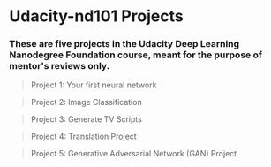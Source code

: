 # Udacity-nd101 Projects
### These are five projects in the Udacity Deep Learning Nanodegree Foundation course, meant for the purpose of mentor's reviews only.
>Project 1: Your first neural network

>Project 2: Image Classification

>Project 3: Generate TV Scripts

>Project 4: Translation Project

>Project 5: Generative Adversarial Network (GAN) Project
